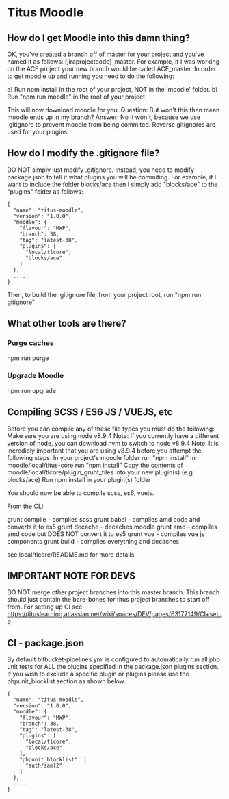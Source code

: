 # Titus Moodle

## How do I get Moodle into this damn thing?
OK, you've created a branch off of master for your project and you've named it as follows:
[jiraprojectcode]_master.
For example, if I was working on the ACE project your new branch would be called
ACE_master.
In order to get moodle up and running you need to do the following:

a) Run npm install in the root of your project, NOT in the 'moodle' folder.
b) Run "npm run moodle" in the root of your project

This will now download moodle for you.
Question: But won't this then mean moodle ends up in my branch?
Answer: No it won't, because we use .gitignore to prevent moodle from being commited. Reverse gitignores are used for your plugins.

## How do I modify the .gitignore file?
DO NOT simply just modify .gitignore.
Instead, you need to modify package.json to tell it what plugins you will be commiting. For example, if I want to include the folder blocks/ace then I simply add "blocks/ace" to the "plugins" folder as follows:

    {
      "name": "titus-moodle",
      "version": "1.0.0",
      "moodle": {
        "flavour": "MWP",
        "branch": 38,
        "tag": "latest-38",
        "plugins": [
          "local/tlcore",
          "blocks/ace"
        ]
      },
      .....
    }

Then, to build the .gitignore file, from your project root, run "npm run gitignore"

## What other tools are there?
### Purge caches
npm run purge
### Upgrade Moodle
npm run upgrade

## Compiling SCSS / ES6 JS / VUEJS, etc
Before you can compile any of these file types you must do the following:
Make sure you are using node v8.9.4
Note: If you currently have a different version of node, you can download nvm to switch to node v8.9.4
Note: It is incredibly important that you are using v8.9.4 before you attempt the following steps:
In your project's moodle folder run "npm install"
In moodle/local/titus-core run "npm install"
Copy the contents of moodle/local/tlcore/plugin_grunt_files into your new plugin(s)
 (e.g. blocks/ace)
Run npm install in your plugin(s) folder

You should now be able to compile scss, es6, vuejs.

From the CLI:

grunt compile - compiles scss
grunt babel - compiles amd code and converts it to es5
grunt decache - decaches moodle
grunt amd - compiles amd code but DOES NOT convert it to es5
grunt vue - compiles vue js components
grunt build - compiles everything and decaches

see local/tlcore/README.md for more details.


## IMPORTANT NOTE FOR DEVS
DO NOT merge other project branches into this master branch.
This branch should just contain the bare-bones for titus project branches to start off from. For setting up CI see https://tituslearning.atlassian.net/wiki/spaces/DEV/pages/63177149/CI+setup

## CI - package.json
By default bitbucket-pipelines.yml is configured to automatically run
all php unit tests for ALL the plugins specified in the package.json plugins
section. If you wish to exclude a specific plugin or plugins please use the
phpunit_blocklist section as shown below.

    {
      "name": "titus-moodle",
      "version": "1.0.0",
      "moodle": {
        "flavour": "MWP",
        "branch": 38,
        "tag": "latest-38",
        "plugins": [
          "local/tlcore",
          "blocks/ace"
        ],
        "phpunit_blocklist": [
          "auth/saml2"
        ]
      },
      .....
    }